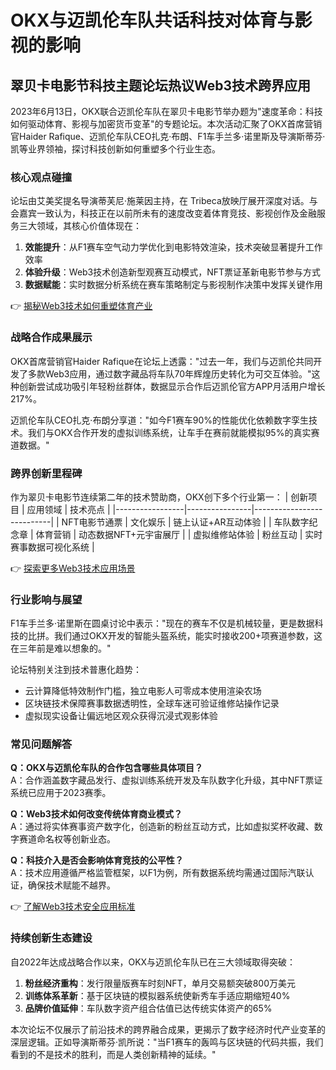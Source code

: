 # OKX与迈凯伦车队共话科技对体育与影视的影响

## 翠贝卡电影节科技主题论坛热议Web3技术跨界应用

2023年6月13日，OKX联合迈凯伦车队在翠贝卡电影节举办题为"速度革命：科技如何驱动体育、影视与加密货币变革"的专题论坛。本次活动汇聚了OKX首席营销官Haider Rafique、迈凯伦车队CEO扎克·布朗、F1车手兰多·诺里斯及导演斯蒂芬·凯等业界领袖，探讨科技创新如何重塑多个行业生态。

### 核心观点碰撞

论坛由艾美奖提名导演蒂芙尼·施莱因主持，在 Tribeca放映厅展开深度对话。与会嘉宾一致认为，科技正在以前所未有的速度改变着体育竞技、影视创作及金融服务三大领域，其核心价值体现在：

1. **效能提升**：从F1赛车空气动力学优化到电影特效渲染，技术突破显著提升工作效率
2. **体验升级**：Web3技术创造新型观赛互动模式，NFT票证革新电影节参与方式
3. **数据赋能**：实时数据分析系统在赛车策略制定与影视制作决策中发挥关键作用

👉 [揭秘Web3技术如何重塑体育产业](https://bit.ly/okx_welcome)

### 战略合作成果展示

OKX首席营销官Haider Rafique在论坛上透露："过去一年，我们与迈凯伦共同开发了多款Web3应用，通过数字藏品将车队70年辉煌历史转化为可交互体验。"这种创新尝试成功吸引年轻粉丝群体，数据显示合作后迈凯伦官方APP月活用户增长217%。

迈凯伦车队CEO扎克·布朗分享道："如今F1赛车90%的性能优化依赖数字孪生技术。我们与OKX合作开发的虚拟训练系统，让车手在赛前就能模拟95%的真实赛道数据。"

### 跨界创新里程碑

作为翠贝卡电影节连续第二年的技术赞助商，OKX创下多个行业第一：
| 创新项目        | 应用领域       | 技术亮点                  |
|-----------------|----------------|---------------------------|
| NFT电影节通票   | 文化娱乐       | 链上认证+AR互动体验       |
| 车队数字纪念章  | 体育营销       | 动态数据NFT+元宇宙展厅    |
| 虚拟维修站体验  | 粉丝互动       | 实时赛事数据可视化系统    |

👉 [探索更多Web3技术应用场景](https://bit.ly/okx_welcome)

### 行业影响与展望

F1车手兰多·诺里斯在圆桌讨论中表示："现在的赛车不仅是机械较量，更是数据科技的比拼。我们通过OKX开发的智能头盔系统，能实时接收200+项赛道参数，这在三年前是难以想象的。"

论坛特别关注到技术普惠化趋势：
- 云计算降低特效制作门槛，独立电影人可零成本使用渲染农场
- 区块链技术保障赛事数据透明性，全球车迷可验证维修站操作记录
- 虚拟现实设备让偏远地区观众获得沉浸式观影体验

### 常见问题解答

**Q：OKX与迈凯伦车队的合作包含哪些具体项目？**  
A：合作涵盖数字藏品发行、虚拟训练系统开发及车队数字化升级，其中NFT票证系统已应用于2023赛季。

**Q：Web3技术如何改变传统体育商业模式？**  
A：通过将实体赛事资产数字化，创造新的粉丝互动方式，比如虚拟奖杯收藏、数字赛道命名权等创新业态。

**Q：科技介入是否会影响体育竞技的公平性？**  
A：技术应用遵循严格监管框架，以F1为例，所有数据系统均需通过国际汽联认证，确保技术赋能不越界。

👉 [了解Web3技术安全应用标准](https://bit.ly/okx_welcome)

### 持续创新生态建设

自2022年达成战略合作以来，OKX与迈凯伦车队已在三大领域取得突破：
1. **粉丝经济重构**：发行限量版赛车时刻NFT，单月交易额突破800万美元
2. **训练体系革新**：基于区块链的模拟器系统使新秀车手适应期缩短40%
3. **品牌价值延伸**：车队数字资产组合估值已达传统实体资产的65%

本次论坛不仅展示了前沿技术的跨界融合成果，更揭示了数字经济时代产业变革的深层逻辑。正如导演斯蒂芬·凯所说："当F1赛车的轰鸣与区块链的代码共振，我们看到的不是技术的胜利，而是人类创新精神的延续。"